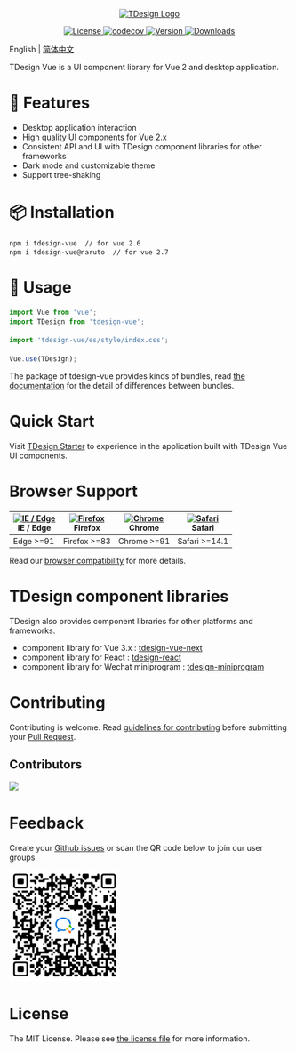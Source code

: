 <p align="center">
  <a href="https://tdesign.tencent.com/" target="_blank">
    <img alt="TDesign Logo" width="200" src="https://tdesign.gtimg.com/site/TDesign.png">
  </a>
</p>

<p align="center">
  <a href="https://github.com/Tencent/tdesign-vue/blob/main/LICENSE">
    <img src="https://img.shields.io/npm/l/tdesign-vue.svg?sanitize=true" alt="License">
  </a>
  <a href="https://app.codecov.io/gh/Tencent/tdesign-vue">
    <img src="https://img.shields.io/codecov/c/github/Tencent/tdesign-vue/develop.svg?style=flat-square" alt="codecov">
  </a>
  <a href="https://www.npmjs.com/package/tdesign-vue">
    <img src="https://img.shields.io/npm/v/tdesign-vue.svg?sanitize=true" alt="Version">
  </a>
  <a href="https://www.npmjs.com/package/tdesign-vue">
    <img src="https://img.shields.io/npm/dm/tdesign-vue" alt="Downloads">
  </a>
</p>

English | [简体中文](./README-zh_CN.md)

TDesign Vue is a UI component library for Vue 2 and desktop application.

# 🎉 Features

- Desktop application interaction
- High quality UI components for Vue 2.x
- Consistent API and UI with TDesign component libraries for other frameworks
- Dark mode and customizable theme
- Support tree-shaking

# 📦 Installation

```shell
npm i tdesign-vue  // for vue 2.6
npm i tdesign-vue@naruto  // for vue 2.7

```

# 🔨 Usage

```js
import Vue from 'vue';
import TDesign from 'tdesign-vue';

import 'tdesign-vue/es/style/index.css';

Vue.use(TDesign);
```

The package of tdesign-vue provides kinds of bundles, read [the documentation](https://github.com/Tencent/tdesign/blob/main/docs/develop-install.md) for the detail of differences between bundles.

# Quick Start

Visit [TDesign Starter](https://tdesign.tencent.com/starter/vue/) to experience in the application built with TDesign Vue UI components.

# Browser Support

| [<img src="https://raw.githubusercontent.com/alrra/browser-logos/master/src/edge/edge_48x48.png" alt="IE / Edge" width="24px" height="24px" />](http://godban.github.io/browsers-support-badges/)<br/> IE / Edge | [<img src="https://raw.githubusercontent.com/alrra/browser-logos/master/src/firefox/firefox_48x48.png" alt="Firefox" width="24px" height="24px" />](http://godban.github.io/browsers-support-badges/)<br/>Firefox | [<img src="https://raw.githubusercontent.com/alrra/browser-logos/master/src/chrome/chrome_48x48.png" alt="Chrome" width="24px" height="24px" />](http://godban.github.io/browsers-support-badges/)<br/>Chrome | [<img src="https://raw.githubusercontent.com/alrra/browser-logos/master/src/safari/safari_48x48.png" alt="Safari" width="24px" height="24px" />](http://godban.github.io/browsers-support-badges/)<br/>Safari |
| ---------------------------------------------------------------------------------------------------------------------------------------------------------------------------------------------------------------- | ----------------------------------------------------------------------------------------------------------------------------------------------------------------------------------------------------------------- | ------------------------------------------------------------------------------------------------------------------------------------------------------------------------------------------------------------- | ------------------------------------------------------------------------------------------------------------------------------------------------------------------------------------------------------------- |
| Edge >=91                                                                                                                                                                                                        | Firefox >=83                                                                                                                                                                                                      | Chrome >=91                                                                                                                                                                                                   | Safari >=14.1                                                                                                                                                                                                 |

Read our [browser compatibility](https://github.com/Tencent/tdesign/wiki/Browser-Compatibility) for more details.

# TDesign component libraries

TDesign also provides component libraries for other platforms and frameworks.

- component library for Vue 3.x : [tdesign-vue-next](https://github.com/Tencent/tdesign-vue-next)
- component library for React : [tdesign-react](https://github.com/Tencent/tdesign-react)
- component library for Wechat miniprogram : [tdesign-miniprogram](https://github.com/Tencent/tdesign-miniprogram)

# Contributing

Contributing is welcome. Read [guidelines for contributing](https://github.com/Tencent/tdesign-vue/blob/develop/CONTRIBUTING.md) before submitting your [Pull Request](https://github.com/Tencent/tdesign-vue/pulls).

## Contributors

<a href="https://github.com/tencent/tdesign-vue/graphs/contributors">
  <img src="https://contrib.rocks/image?repo=tencent/tdesign-vue" />
</a>

# Feedback

Create your [Github issues](https://github.com/Tencent/tdesign-vue/issues) or scan the QR code below to join our user groups

<img src="https://raw.githubusercontent.com/Tencent/tdesign/main/packages/components/src/images/groups/vue2-group.png" width="200" />

# License

The MIT License. Please see [the license file](./LICENSE) for more information.
